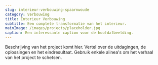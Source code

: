 ```yaml
---
slug: interieur-verbouwing-spaarnwoude
category: Verbouwing
title: Interieur Verbouwing
subtitle: Een complete transformatie van het interieur.
mainImage: /images/projects/placeholder.jpg
caption: Een interessante caption voor de hoofdafbeelding.
---
```

Beschrijving van het project komt hier. Vertel over de uitdagingen, de oplossingen en het eindresultaat. Gebruik enkele alinea's om het verhaal van het project te schetsen.
